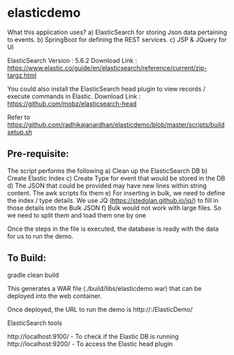 # elasticdemo

What this application uses?
a) ElasticSearch for storing Json data pertaining to events.
b) SpringBoot for defining the REST services.
c) JSP & JQuery for UI


ElasticSearch Version : 5.6.2
Download Link : https://www.elastic.co/guide/en/elasticsearch/reference/current/zip-targz.html

You could also install the ElasticSearch head plugin to view records / execute commands in Elastic.
Download Link : https://github.com/mobz/elasticsearch-head

Refer to https://github.com/radhikajanardhan/elasticdemo/blob/master/scripts/buildsetup.sh

Pre-requisite:
--------------
The script performs the following
a) Clean up the ElasticSearch DB
b) Create Elastic Index
c) Create Type for event that would be stored in the DB
d) The JSON that could be provided may have new lines within string content. The awk scripts fix them
e) For inserting in bulk, we need to define the index / type details. We use JQ (https://stedolan.github.io/jq/) to fill in those details into the Bulk JSON
f) Bulk would not work with large files. So we need to split them and load them one by one

Once the steps in the file is executed, the database is ready with the data for us to run the demo.

To Build:
---------
gradle clean build

This generates a WAR file (./build/libs/elasticdemo.war) that can be deployed into the web container.

Once deployed, the URL to run the demo is http://<server ip>:<port>/ElasticDemo/
  
ElasticSearch tools

http://localhost:9100/ - To check if the Elastic DB is running
http://localhost:9200/ - To access the Elastic head plugin
